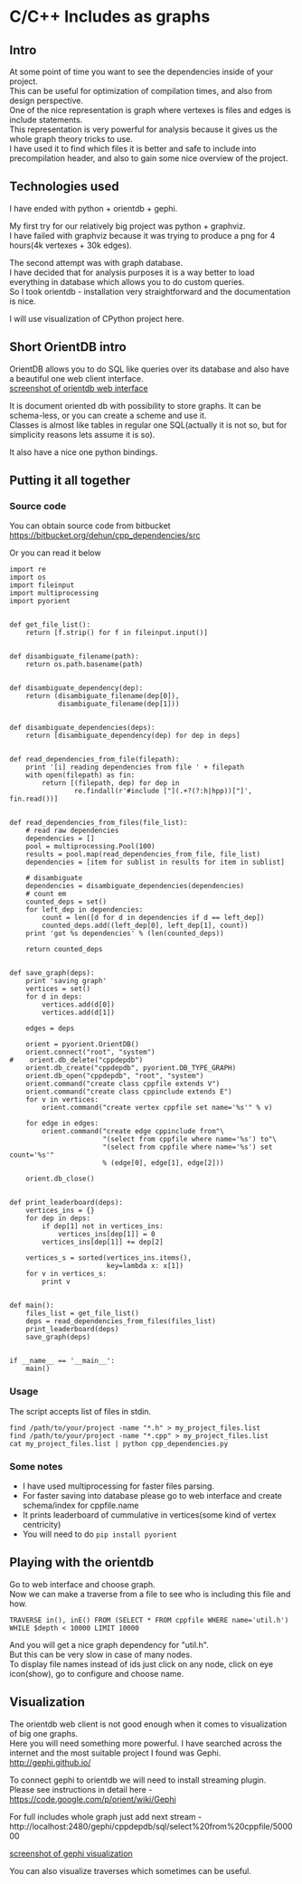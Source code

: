 # C/C++ Includes as graphs #
## Intro ##
At some point of time you want to see the dependencies inside of your project.  
This can be useful for optimization of compilation times, and also from design perspective.  
One of the nice representation is graph where vertexes is files and edges is include statements.  
This representation is very powerful for analysis because it gives us the whole graph theory tricks to use.  
I have used it to find which files it is better and safe to include into precompilation header, and also to gain some nice overview of the project.  

## Technologies used ##
I have ended with python + orientdb + gephi.  

My first try for our relatively big project was python + graphviz.  
I have failed with graphviz because it was trying to produce a png for 4 hours(4k vertexes + 30k edges).  

The second attempt was with graph database.  
I have decided that for analysis purposes it is a way better to load everything in database which allows you to do custom queries.  
So I took orientdb - installation very straightforward and the documentation is nice.

I will use visualization of CPython project here.  

## Short OrientDB intro ##
OrientDB allows you to do SQL like queries over its database and also have a beautiful one web client interface.  
[screenshot of orientdb web interface](../sources/includes_graph/orientdb_screenshot.png)  

It is document oriented db with possibility to store graphs. It can be schema-less, or you can create a scheme and use it.  
Classes is almost like tables in regular one SQL(actually it is not so, but for simplicity reasons lets assume it is so).   

It also have a nice one python bindings.  

## Putting it all together ##
### Source code ###
You can obtain source code from bitbucket  
https://bitbucket.org/dehun/cpp_dependencies/src

Or you can read it below  

    import re
    import os
    import fileinput
    import multiprocessing
    import pyorient


    def get_file_list():
        return [f.strip() for f in fileinput.input()]


    def disambiguate_filename(path):
        return os.path.basename(path)


    def disambiguate_dependency(dep):
        return (disambiguate_filename(dep[0]),
                disambiguate_filename(dep[1]))


    def disambiguate_dependencies(deps):
        return [disambiguate_dependency(dep) for dep in deps]


    def read_dependencies_from_file(filepath):
        print '[i] reading dependencies from file ' + filepath
        with open(filepath) as fin:
            return [(filepath, dep) for dep in
                    re.findall(r'#include ["](.+?(?:h|hpp))["]', fin.read())]


    def read_dependencies_from_files(file_list):
        # read raw dependencies
        dependencies = []
        pool = multiprocessing.Pool(100)
        results = pool.map(read_dependencies_from_file, file_list)
        dependencies = [item for sublist in results for item in sublist]

        # disambiguate
        dependencies = disambiguate_dependencies(dependencies)
        # count em
        counted_deps = set()
        for left_dep in dependencies:
            count = len([d for d in dependencies if d == left_dep])
            counted_deps.add((left_dep[0], left_dep[1], count))
        print 'got %s dependencies' % (len(counted_deps))

        return counted_deps


    def save_graph(deps):
        print 'saving graph'
        vertices = set()
        for d in deps:
            vertices.add(d[0])
            vertices.add(d[1])

        edges = deps

        orient = pyorient.OrientDB()
        orient.connect("root", "system")
    #    orient.db_delete("cppdepdb")
        orient.db_create("cppdepdb", pyorient.DB_TYPE_GRAPH)
        orient.db_open("cppdepdb", "root", "system")
        orient.command("create class cppfile extends V")
        orient.command("create class cppinclude extends E")
        for v in vertices:
            orient.command("create vertex cppfile set name='%s'" % v)

        for edge in edges:
            orient.command("create edge cppinclude from"\
                           "(select from cppfile where name='%s') to"\
                           "(select from cppfile where name='%s') set count='%s'"
                           % (edge[0], edge[1], edge[2]))

        orient.db_close()


    def print_leaderboard(deps):
        vertices_ins = {}
        for dep in deps:
            if dep[1] not in vertices_ins:
                vertices_ins[dep[1]] = 0
            vertices_ins[dep[1]] += dep[2]

        vertices_s = sorted(vertices_ins.items(),
                            key=lambda x: x[1])
        for v in vertices_s:
            print v


    def main():
        files_list = get_file_list()
        deps = read_dependencies_from_files(files_list)
        print_leaderboard(deps)
        save_graph(deps)


    if __name__ == '__main__':
        main()

### Usage ###
The script accepts list of files in stdin.

    find /path/to/your/project -name "*.h" > my_project_files.list
    find /path/to/your/project -name "*.cpp" > my_project_files.list
    cat my_project_files.list | python cpp_dependencies.py
    
### Some notes ###

* I have used multiprocessing for faster files parsing.
* For faster saving into database please go to web interface and create schema/index for cppfile.name
* It prints leaderboard of cummulative in vertices(some kind of vertex centricity)
* You will need to do `pip install pyorient`


## Playing with the orientdb ##
Go to web interface and choose graph.  
Now we can make a traverse from a file to see who is including this file and how.  

    TRAVERSE in(), inE() FROM (SELECT * FROM cppfile WHERE name='util.h') WHILE $depth < 10000 LIMIT 10000

And you will get a nice graph dependency for "util.h".  
But this can be very slow in case of many nodes.  
To display file names instead of ids just click on any node, click on eye icon(show), go to configure and choose name.  

## Visualization ##
The orientdb web client is not good enough when it comes to visualization of big one graphs.  
Here you will need something more powerful. I have searched across the internet and the most suitable project I found was Gephi.  
http://gephi.github.io/

To connect gephi to orientdb we will need to install streaming plugin.  
Please see instructions in detail here - https://code.google.com/p/orient/wiki/Gephi

For full includes whole graph  just add next stream -
    http://localhost:2480/gephi/cppdepdb/sql/select%20from%20cppfile/500000


[screenshot of gephi visualization](../sources/includes_graph/gephi_screenshot.png)  

You can also visualize traverses which sometimes can be useful.  

